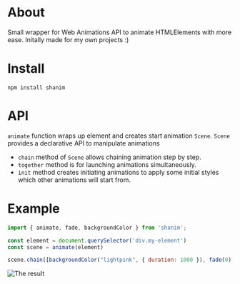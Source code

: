# About
Small wrapper for Web Animations API to animate HTMLElements with more ease. 
Initally made for my own projects :)

# Install
`npm install shanim`

# API

`animate` function wraps up element and creates start animation `Scene`. `Scene` provides a declarative API to manipulate animations

- `chain` method of `Scene` allows chaining animation step by step.
- `together` method is for launching animations simultaneously.
- `init` method creates initiating animations to apply some initial styles which other animations will start from.

# Example
```js
import { animate, fade, backgroundColor } from 'shanim';

const element = document.querySelector('div.my-element')
const scene = animate(element)

scene.chain([backgroundColor("lightpink", { duration: 1000 }), fade(0), fade(1)]).play()
```

![The result](https://i.ibb.co/30H9hXW/Screen-Recording2024-02-14at00-45-32-ezgif-com-video-to-gif-converter.gif)
